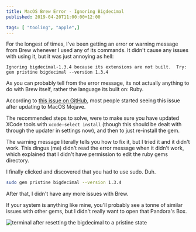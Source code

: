 ```yaml
---
title: MacOS Brew Error - Ignoring Bigdecimal
published: 2019-04-20T11:00:00+12:00

tags: [ "tooling", "apple",]
---
```


For the longest of times, I've been getting an error or warning message from Brew whenever I used any of its commands. It didn't cause any issues with using it, but it was just annoying as hell:

```
Ignoring bigdecimal-1.3.4 because its extensions are not built.  Try: gem pristine bigdecimal --version 1.3.4
```

As you can probably tell from the error message, its not actually anything to do with Brew itself, rather the language its built on: Ruby.

According to [this issue on GitHub](https://github.com/Homebrew/brew/issues/4975), most people started seeing this issue after updating to MacOS Mojave.

The recommended steps to solve, were to make sure you have updated XCode tools with `xcode-select install` (though this should be dealt with through the updater in settings now), and then to just re-install the gem.

The warning message literally tells you how to fix it, but I tried it and it didn't work. This dingus (me) didn't read the error message when it didn't work, which explained that I didn't have permission to edit the ruby gems directory.

I finally clicked and discovered that you had to use sudo. Duh.

```sh
sudo gem pristine bigdecimal --version 1.3.4
```

After that, I didn't have any more issues with Brew.

If your system is anything like mine, you'll probably see a tonne of similar issues with other gems, but I didn't really want to open that Pandora's Box.

![terminal after resetting the bigdecimal to a pristine state](https://crookm.ams3.cdn.digitaloceanspaces.com/media/2019/brew-ignoring-bigdecimal--c87e2876-61fe-4808-9e3c-98330bb2d3ef.png)